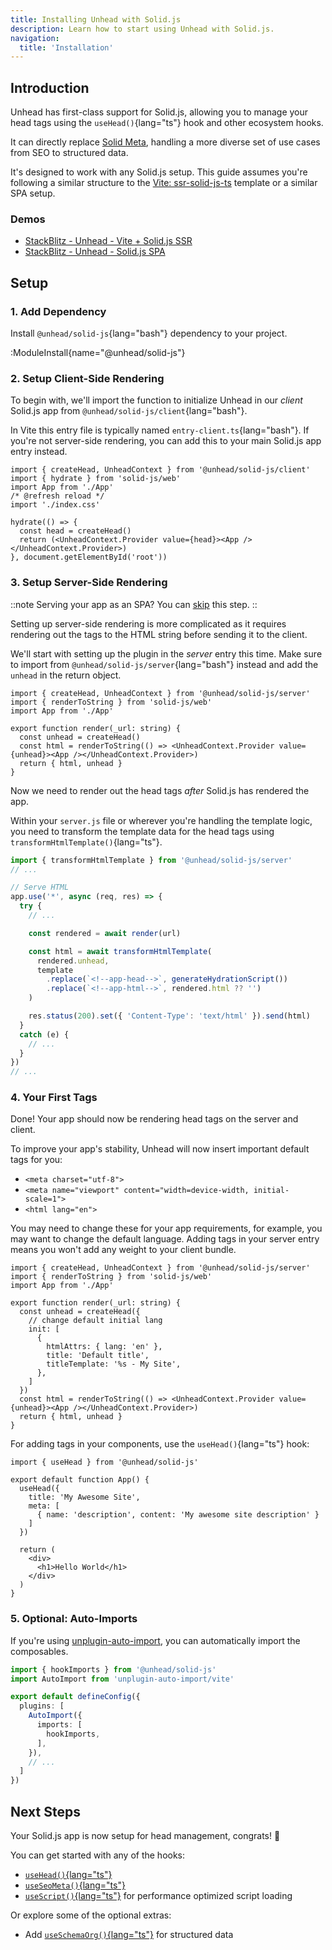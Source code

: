 ```yaml
---
title: Installing Unhead with Solid.js
description: Learn how to start using Unhead with Solid.js.
navigation:
  title: 'Installation'
---
```


## Introduction

Unhead has first-class support for Solid.js, allowing you to manage your head tags using the `useHead()`{lang="ts"} hook and other ecosystem hooks.

It can directly replace [Solid Meta](https://github.com/solidjs/solid-meta), handling a more diverse set of use cases from SEO to structured data.

It's designed to work with any Solid.js setup. This guide assumes you're following a similar structure to the [Vite: ssr-solid-js-ts](https://github.com/bluwy/create-vite-extra/tree/master/template-ssr-solid-js-ts) template
or a similar SPA setup.

### Demos

- [StackBlitz - Unhead - Vite + Solid.js SSR](https://stackblitz.com/edit/github-5hqsxyid)
- [StackBlitz - Unhead - Solid.js SPA](https://stackblitz.com/edit/vitejs-vite-ggqxj5nx)

## Setup

### 1. Add Dependency

Install `@unhead/solid-js`{lang="bash"} dependency to your project.

:ModuleInstall{name="@unhead/solid-js"}

### 2. Setup Client-Side Rendering

To begin with, we'll import the function to initialize Unhead in our _client_ Solid.js app from `@unhead/solid-js/client`{lang="bash"}.

In Vite this entry file is typically named `entry-client.ts`{lang="bash"}. If you're not server-side rendering, you can add this to your main Solid.js app entry instead.

```tsx {1,7,12,14} [src/entry-client.ts]
import { createHead, UnheadContext } from '@unhead/solid-js/client'
import { hydrate } from 'solid-js/web'
import App from './App'
/* @refresh reload */
import './index.css'

hydrate(() => {
  const head = createHead()
  return (<UnheadContext.Provider value={head}><App /></UnheadContext.Provider>)
}, document.getElementById('root'))
```

### 3. Setup Server-Side Rendering

::note
Serving your app as an SPA? You can [skip](/docs/solid-js/installation#_4-your-first-tags) this step.
::

Setting up server-side rendering is more complicated as it requires rendering out the tags to the HTML string before sending it to the client.

We'll start with setting up the plugin in the _server_ entry this time. Make sure to import from `@unhead/solid-js/server`{lang="bash"} instead
and add the `unhead` in the return object.

```tsx {1,7,10,12,15} [src/entry-server.ts]
import { createHead, UnheadContext } from '@unhead/solid-js/server'
import { renderToString } from 'solid-js/web'
import App from './App'

export function render(_url: string) {
  const unhead = createHead()
  const html = renderToString(() => <UnheadContext.Provider value={unhead}><App /></UnheadContext.Provider>)
  return { html, unhead }
}
```

Now we need to render out the head tags _after_ Solid.js has rendered the app.

Within your `server.js` file or wherever you're handling the template logic, you need to transform the template data
for the head tags using `transformHtmlTemplate()`{lang="ts"}.

```ts {1,9-14} [server.ts]
import { transformHtmlTemplate } from '@unhead/solid-js/server'
// ...

// Serve HTML
app.use('*', async (req, res) => {
  try {
    // ...

    const rendered = await render(url)

    const html = await transformHtmlTemplate(
      rendered.unhead,
      template
        .replace(`<!--app-head-->`, generateHydrationScript())
        .replace(`<!--app-html-->`, rendered.html ?? '')
    )

    res.status(200).set({ 'Content-Type': 'text/html' }).send(html)
  }
  catch (e) {
    // ...
  }
})
// ...
```

### 4. Your First Tags

Done! Your app should now be rendering head tags on the server and client.

To improve your app's stability, Unhead will now insert important default tags for you:

- `<meta charset="utf-8">`
- `<meta name="viewport" content="width=device-width, initial-scale=1">`
- `<html lang="en">`

You may need to change these for your app requirements, for example, you may want to change the default language. Adding
tags in your server entry means you won't add any weight to your client bundle.

```tsx {2,6-8} [src/entry-server.ts]
import { createHead, UnheadContext } from '@unhead/solid-js/server'
import { renderToString } from 'solid-js/web'
import App from './App'

export function render(_url: string) {
  const unhead = createHead({
    // change default initial lang
    init: [
      {
        htmlAttrs: { lang: 'en' },
        title: 'Default title',
        titleTemplate: '%s - My Site',
      },
    ]
  })
  const html = renderToString(() => <UnheadContext.Provider value={unhead}><App /></UnheadContext.Provider>)
  return { html, unhead }
}
```

For adding tags in your components, use the `useHead()`{lang="ts"} hook:

```tsx [App.tsx]
import { useHead } from '@unhead/solid-js'

export default function App() {
  useHead({
    title: 'My Awesome Site',
    meta: [
      { name: 'description', content: 'My awesome site description' }
    ]
  })

  return (
    <div>
      <h1>Hello World</h1>
    </div>
  )
}
```

### 5. Optional: Auto-Imports

If you're using [unplugin-auto-import](https://github.com/antfu/unplugin-auto-import), you can automatically import the composables.

```ts [vite.config.ts]
import { hookImports } from '@unhead/solid-js'
import AutoImport from 'unplugin-auto-import/vite'

export default defineConfig({
  plugins: [
    AutoImport({
      imports: [
        hookImports,
      ],
    }),
    // ...
  ]
})
```

## Next Steps

Your Solid.js app is now setup for head management, congrats! 🎉

You can get started with any of the hooks:
- [`useHead()`{lang="ts"}](/docs/head/api/composables/composables/use-head)
- [`useSeoMeta()`{lang="ts"}](/docs/head/api/composables/composables/use-seo-meta)
- [`useScript()`{lang="ts"}](/docs/head/api/composables/composables/use-script) for performance optimized script loading

Or explore some of the optional extras:

- Add [`useSchemaOrg()`{lang="ts"}](/docs/schema-org/api/use-schema-org) for structured data
